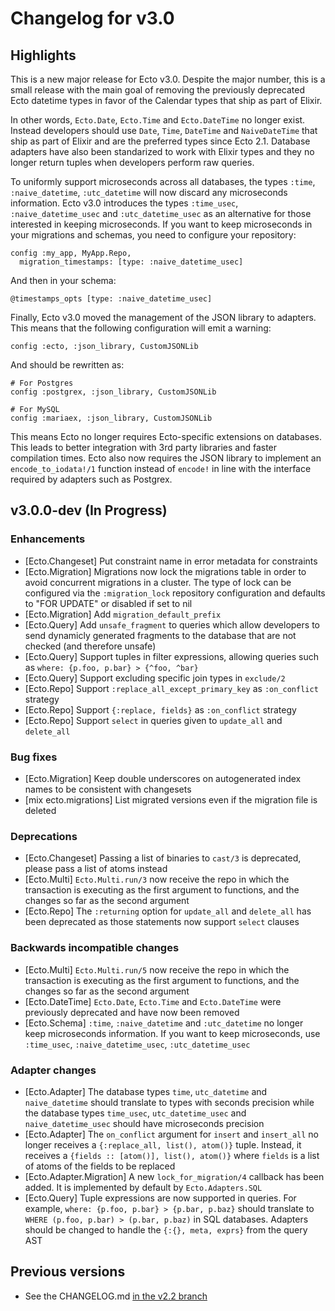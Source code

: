# Changelog for v3.0

## Highlights

This is a new major release for Ecto v3.0. Despite the major number, this is a small release with the main goal of removing the previously deprecated Ecto datetime types in favor of the Calendar types that ship as part of Elixir.

In other words, `Ecto.Date`, `Ecto.Time` and `Ecto.DateTime` no longer exist. Instead developers should use `Date`, `Time`, `DateTime` and `NaiveDateTime` that ship as part of Elixir and are the preferred types since Ecto 2.1. Database adapters have also been standarized to work with Elixir types and they no longer return tuples when developers perform raw queries.

To uniformly support microseconds across all databases, the types `:time`, `:naive_datetime`, `:utc_datetime` will now discard any microseconds information. Ecto v3.0 introduces the types `:time_usec`, `:naive_datetime_usec` and `:utc_datetime_usec` as an alternative for those interested in keeping microseconds. If you want to keep microseconds in your migrations and schemas, you need to configure your repository:

    config :my_app, MyApp.Repo,
      migration_timestamps: [type: :naive_datetime_usec]

And then in your schema:

    @timestamps_opts [type: :naive_datetime_usec]

Finally, Ecto v3.0 moved the management of the JSON library to adapters. This means that the following configuration will emit a warning:

    config :ecto, :json_library, CustomJSONLib

And should be rewritten as:

    # For Postgres
    config :postgrex, :json_library, CustomJSONLib

    # For MySQL
    config :mariaex, :json_library, CustomJSONLib

This means Ecto no longer requires Ecto-specific extensions on databases. This leads to better integration with 3rd party libraries and faster compilation times. Ecto also now requires the JSON library to implement an `encode_to_iodata!/1` function instead of `encode!` in line with the interface required by adapters such as Postgrex.

## v3.0.0-dev (In Progress)

### Enhancements

  * [Ecto.Changeset] Put constraint name in error metadata for constraints
  * [Ecto.Migration] Migrations now lock the migrations table in order to avoid concurrent migrations in a cluster. The type of lock can be configured via the `:migration_lock` repository configuration and defaults to "FOR UPDATE" or disabled if set to nil
  * [Ecto.Migration] Add `migration_default_prefix`
  * [Ecto.Query] Add `unsafe_fragment` to queries which allow developers to send dynamicly generated fragments to the database that are not checked (and therefore unsafe)
  * [Ecto.Query] Support tuples in filter expressions, allowing queries such as `where: {p.foo, p.bar} > {^foo, ^bar}`
  * [Ecto.Query] Support excluding specific join types in `exclude/2`
  * [Ecto.Repo] Support `:replace_all_except_primary_key` as `:on_conflict` strategy
  * [Ecto.Repo] Support `{:replace, fields}` as `:on_conflict` strategy
  * [Ecto.Repo] Support `select` in queries given to `update_all` and `delete_all`

### Bug fixes

  * [Ecto.Migration] Keep double underscores on autogenerated index names to be consistent with changesets
  * [mix ecto.migrations] List migrated versions even if the migration file is deleted

### Deprecations

  * [Ecto.Changeset] Passing a list of binaries to `cast/3` is deprecated, please pass a list of atoms instead
  * [Ecto.Multi] `Ecto.Multi.run/3` now receive the repo in which the transaction is executing as the first argument to functions, and the changes so far as the second argument
  * [Ecto.Repo] The `:returning` option for `update_all` and `delete_all` has been deprecated as those statements now support `select` clauses

### Backwards incompatible changes

  * [Ecto.Multi] `Ecto.Multi.run/5` now receive the repo in which the transaction is executing as the first argument to functions, and the changes so far as the second argument
  * [Ecto.DateTime] `Ecto.Date`, `Ecto.Time` and `Ecto.DateTime` were previously deprecated and have now been removed
  * [Ecto.Schema] `:time`, `:naive_datetime` and `:utc_datetime` no longer keep microseconds information. If you want to keep microseconds, use `:time_usec`, `:naive_datetime_usec`, `:utc_datetime_usec`

### Adapter changes

  * [Ecto.Adapter] The database types `time`, `utc_datetime` and `naive_datetime` should translate to types with seconds precision while the database types `time_usec`, `utc_datetime_usec` and `naive_datetime_usec` should have microseconds precision
  * [Ecto.Adapter] The `on_conflict` argument for `insert` and `insert_all` no longer receives a `{:replace_all, list(), atom()}` tuple. Instead, it receives a `{fields :: [atom()], list(), atom()}` where `fields` is a list of atoms of the fields to be replaced
  * [Ecto.Adapter.Migration] A new `lock_for_migration/4` callback has been added. It is implemented by default by `Ecto.Adapters.SQL`
  * [Ecto.Query] Tuple expressions are now supported in queries. For example, `where: {p.foo, p.bar} > {p.bar, p.baz}` should translate to `WHERE (p.foo, p.bar) > (p.bar, p.baz)` in SQL databases. Adapters should be changed to handle the `{:{}, meta, exprs}` from the query AST

## Previous versions

  * See the CHANGELOG.md [in the v2.2 branch](https://github.com/elixir-ecto/ecto/blob/v2.2/CHANGELOG.md)
